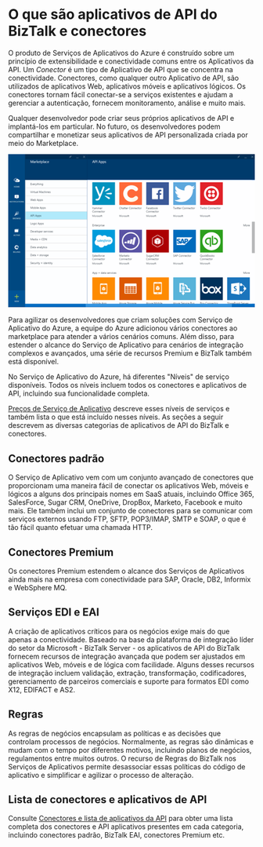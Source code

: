 <properties 
	pageTitle="O que são aplicativos de API do BizTalk e conectores" 
	description="Saiba mais sobre Aplicativos de API, Conectores e Aplicativos de API do BizTalk" 
	services="app-service\logic" 
	documentationCenter="" 
	authors="MandiOhlinger" 
	manager="dwrede" 
	editor=""/>

<tags 
	ms.service="app-service-logic" 
	ms.workload="integration" 
	ms.tgt_pltfrm="na" 
	ms.devlang="na" 
	ms.topic="article" 
	ms.date="09/08/2015" 
	ms.author="mandia"/>

# O que são aplicativos de API do BizTalk e conectores

O produto de Serviços de Aplicativos do Azure é construído sobre um princípio de extensibilidade e conectividade comuns entre os Aplicativos da API. Um *Conector* é um tipo de Aplicativo de API que se concentra na conectividade. Conectores, como qualquer outro Aplicativo de API, são utilizados de aplicativos Web, aplicativos móveis e aplicativos lógicos. Os conectores tornam fácil conectar-se a serviços existentes e ajudam a gerenciar a autenticação, fornecem monitoramento, análise e muito mais.

Qualquer desenvolvedor pode criar seus próprios aplicativos de API e implantá-los em particular. No futuro, os desenvolvedores podem compartilhar e monetizar seus aplicativos de API personalizada criada por meio do Marketplace.

![Marketplace de aplicativos de API](./media/app-service-logic-what-are-biztalk-api-apps/Marketplace.png)

Para agilizar os desenvolvedores que criam soluções com Serviço de Aplicativo do Azure, a equipe do Azure adicionou vários conectores ao marketplace para atender a vários cenários comuns. Além disso, para estender o alcance do Serviço de Aplicativo para cenários de integração complexos e avançados, uma série de recursos Premium e BizTalk também está disponível.

No Serviço de Aplicativo do Azure, há diferentes "Níveis" de serviço disponíveis. Todos os níveis incluem todos os conectores e aplicativos de API, incluindo sua funcionalidade completa.

[Preços de Serviço de Aplicativo](http://azure.microsoft.com/pricing/details/app-service/) descreve esses níveis de serviços e também lista o que está incluído nesses níveis. As seções a seguir descrevem as diversas categorias de aplicativos de API do BizTalk e conectores.


## Conectores padrão
O Serviço de Aplicativo vem com um conjunto avançado de conectores que proporcionam uma maneira fácil de conectar os aplicativos Web, móveis e lógicos a alguns dos principais nomes em SaaS atuais, incluindo Office 365, SalesForce, Sugar CRM, OneDrive, DropBox, Marketo, Facebook e muito mais. Ele também inclui um conjunto de conectores para se comunicar com serviços externos usando FTP, SFTP, POP3/IMAP, SMTP e SOAP, o que é tão fácil quanto efetuar uma chamada HTTP.

## Conectores Premium 
Os conectores Premium estendem o alcance dos Serviços de Aplicativos ainda mais na empresa com conectividade para SAP, Oracle, DB2, Informix e WebSphere MQ.

## Serviços EDI e EAI
A criação de aplicativos críticos para os negócios exige mais do que apenas a conectividade. Baseado na base da plataforma de integração líder do setor da Microsoft - BizTalk Server - os aplicativos de API do BizTalk fornecem recursos de integração avançada que podem ser ajustados em aplicativos Web, móveis e de lógica com facilidade. Alguns desses recursos de integração incluem validação, extração, transformação, codificadores, gerenciamento de parceiros comerciais e suporte para formatos EDI como X12, EDIFACT e AS2.

## Regras
As regras de negócios encapsulam as políticas e as decisões que controlam processos de negócios. Normalmente, as regras são dinâmicas e mudam com o tempo por diferentes motivos, incluindo planos de negócios, regulamentos entre muitos outros. O recurso de Regras do BizTalk nos Serviços de Aplicativos permite desassociar essas políticas do código de aplicativo e simplificar e agilizar o processo de alteração.


## Lista de conectores e aplicativos de API
Consulte [Conectores e lista de aplicativos da API](app-service-logic-connectors-list.md) para obter uma lista completa dos conectores e API aplicativos presentes em cada categoria, incluindo conectores padrão, BizTalk EAI, conectores Premium etc.
 

<!---HONumber=Sept15_HO2-->